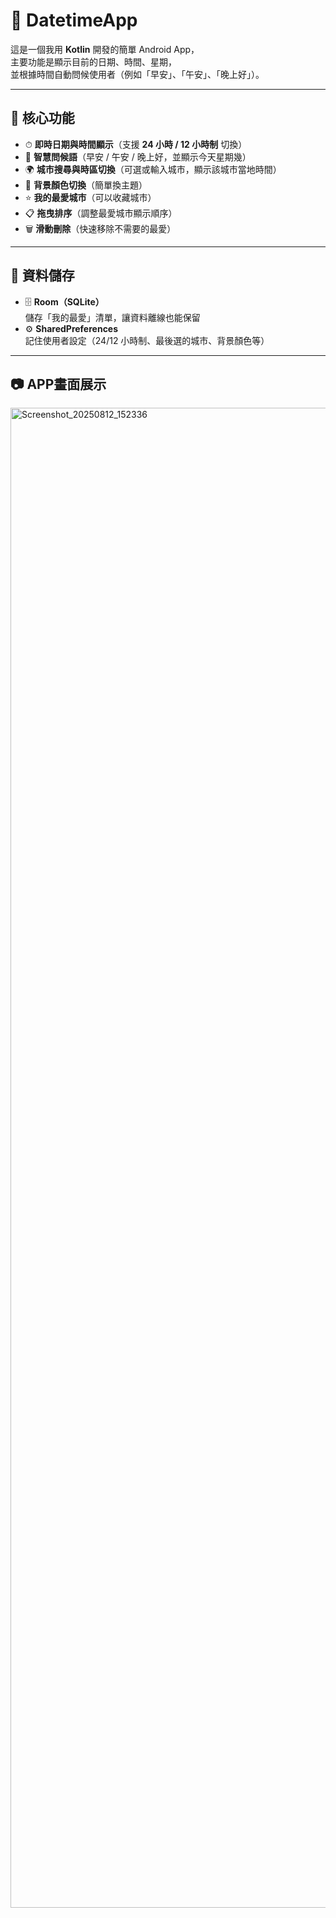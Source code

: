 # 📱 DatetimeApp

這是一個我用 **Kotlin** 開發的簡單 Android App，  
主要功能是顯示目前的日期、時間、星期，  
並根據時間自動問候使用者（例如「早安」、「午安」、「晚上好」）。

---

## 🎯 核心功能

- ⏱ **即時日期與時間顯示**（支援 **24 小時 / 12 小時制** 切換）  
- 🤖 **智慧問候語**（早安 / 午安 / 晚上好，並顯示今天星期幾）  
- 🌍 **城市搜尋與時區切換**（可選或輸入城市，顯示該城市當地時間）  
- 🎨 **背景顏色切換**（簡單換主題）  
- ⭐ **我的最愛城市**（可以收藏城市）  
- 📋 **拖曳排序**（調整最愛城市顯示順序）  
- 🗑 **滑動刪除**（快速移除不需要的最愛）  

---

## 💾 資料儲存

- 🗄 **Room（SQLite）**  
  儲存「我的最愛」清單，讓資料離線也能保留  
- ⚙ **SharedPreferences**  
  記住使用者設定（24/12 小時制、最後選的城市、背景顏色等）  

---

## 📷 APP畫面展示
<img width="1080" height="2400" alt="Screenshot_20250812_152336" src="https://github.com/user-attachments/assets/74ed41fd-89d1-4d79-979e-5da2f5362913" />

